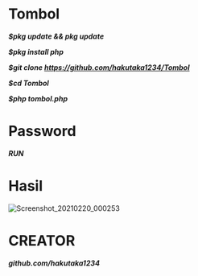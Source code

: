 # Tombol
_**$pkg update && pkg update**_

_**$pkg install php**_

_**$git clone https://github.com/hakutaka1234/Tombol**_

_**$cd Tombol**_

_**$php tombol.php**_

# Password
_**RUN**_

# Hasil
![Screenshot_20210220_000253](https://user-images.githubusercontent.com/63560321/108537773-99af3700-7310-11eb-8b8a-918172307e28.jpg)

# CREATOR
_**github.com/hakutaka1234**_
